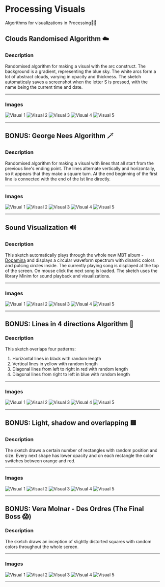 # Processing Visuals

Algorithms for visualizations in Processing🧑‍🎨


## Clouds Randomised Algorithm ☁️

### Description

Randomised algorithm for making a visual with the arc construct. The background is a gradient, representing the blue sky. The white arcs form a lot of abstract clouds, varying in opacity and thickness. The sketch automaticaly saves a screenshot when the letter S is pressed, with the name being the current time and date.

___

### Images

![Visual 1](./sketches/randomised_algo/25_04_29_17_41_49.png "Visual 1")
![Visual 2](./sketches/randomised_algo/25_04_29_17_42_01.png "Visual 2")
![Visual 3](./sketches/randomised_algo/25_04_29_17_42_15.png "Visual 3")
![Visual 4](./sketches/randomised_algo/25_04_29_17_42_34.png "Visual 4")
![Visual 5](./sketches/randomised_algo/25_04_29_17_43_13.png "Visual 5")

___

## BONUS: George Nees Algorithm 🪄

### Description

Randomised algorithm for making a visual with lines that all start from the previous line's ending point. The lines alternate vertically and horizontally, so it appears that they make a square turn. At the end beginning of the first line is connected with the end of the lst line directly.

___

### Images

![Visual 1](./sketches/interesting_drawing/25_05_09_16_41_18.png "Visual 1")
![Visual 2](./sketches/interesting_drawing/25_05_09_16_41_45.png "Visual 2")
![Visual 3](./sketches/interesting_drawing/25_05_09_16_41_51.png "Visual 3")
![Visual 4](./sketches/interesting_drawing/25_05_09_16_42_16.png "Visual 4")
![Visual 5](./sketches/interesting_drawing/25_05_09_16_42_26.png "Visual 5")

___

## Sound Visualization 🔊

### Description

This sketch automatically plays through the whole new MBT album - [Dopamina](https://music.youtube.com/playlist?list=OLAK5uy_kup6ajGtwlFozY27n9nh-G4WniKD9ecyw) and displays a circular waveform spectrum with dinamic colors and pulsing circles inside. The currently playing song is displayed at the top of the screen. On mouse click the next song is loaded. The sketch uses the library Minim for sound playback and visualizations.

___

### Images

![Visual 1](./sketches/sound_visualizer/25_05_17_11_19_45.png "Visual 1")
![Visual 2](./sketches/sound_visualizer/25_05_17_11_20_08.png "Visual 2")
![Visual 3](./sketches/sound_visualizer/25_05_17_11_21_01.png "Visual 3")
![Visual 4](./sketches/sound_visualizer/25_05_17_11_21_38.png "Visual 4")
![Visual 5](./sketches/sound_visualizer/25_05_17_11_22_26.png "Visual 5")

___

## BONUS: Lines in 4 directions Algorithm 📏

### Description

This sketch overlaps four patterns: 
1. Horizontal lines in black with random length
2. Vertical lines in yellow with random length
3. Diagonal lines from left to right in red with random length
4. Diagonal lines from right to left in blue with random length

___

### Images

![Visual 1](./sketches/lines_algorithm/25_05_23_18_51_55.png "Visual 1")
![Visual 2](./sketches/lines_algorithm/25_05_23_18_51_58.png "Visual 2")
![Visual 3](./sketches/lines_algorithm/25_05_23_18_52_02.png "Visual 3")
![Visual 4](./sketches/lines_algorithm/25_05_23_18_52_05.png "Visual 4")
![Visual 5](./sketches/lines_algorithm/25_05_23_18_52_08.png "Visual 5")

___

## BONUS: Light, shadow and overlapping 🟨

### Description

The sketch draws a certain number of rectangles with random position and size. Every next shape has lower opacity and on each rectangle the color switches between orange and red.

___

### Images

![Visual 1](./sketches/rectangles_algo/25_05_23_18_01_11.png "Visual 1")
![Visual 2](./sketches/rectangles_algo/25_05_23_18_01_37.png "Visual 2")
![Visual 3](./sketches/rectangles_algo/25_05_23_18_01_41.png "Visual 3")
![Visual 4](./sketches/rectangles_algo/25_05_23_18_01_48.png "Visual 4")
![Visual 5](./sketches/rectangles_algo/25_05_23_18_01_51.png "Visual 5")

___

## BONUS: Vera Molnar - Des Ordres (The Final Boss 😱)

### Description

The sketch draws an inception of slightly distorted squares with random colors throughout the whole screen. 

___

### Images

![Visual 1](./sketches/inception_squares/25_05_23_20_36_02.png "Visual 1")
![Visual 2](./sketches/inception_squares/25_05_23_20_36_05.png "Visual 2")
![Visual 3](./sketches/inception_squares/25_05_23_20_36_09.png "Visual 3")
![Visual 4](./sketches/inception_squares/25_05_23_20_36_12.png "Visual 4")
![Visual 5](./sketches/inception_squares/25_05_23_20_36_15.png "Visual 5")

___